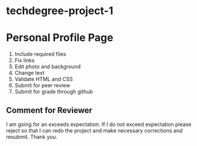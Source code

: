 # techdegree-project-1
<h1>Personal Profile Page</h1>
<ol>
 <li>Include required files</li>
  <li>Fix links</li>
  <li>Edit photo and background</li>
  <li>Change text</li>
  <li>Validate HTML and CSS</li>
  <li>Submit for peer review</li>
  <li>Submit for grade through github</li>
 </ol>
<h2>Comment for Reviewer</h2>
<p>I am going for an exceeds expectation. If I do not exceed expectation please reject so that I can redo the project and make necessary corrections and resubmit. Thank you.</p>
